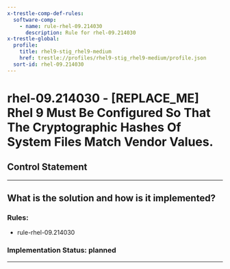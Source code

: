 ```yaml
---
x-trestle-comp-def-rules:
  software-comp:
    - name: rule-rhel-09.214030
      description: Rule for rhel-09.214030
x-trestle-global:
  profile:
    title: rhel9-stig_rhel9-medium
    href: trestle://profiles/rhel9-stig_rhel9-medium/profile.json
  sort-id: rhel-09.214030
---
```


# rhel-09.214030 - \[REPLACE_ME\] Rhel 9 Must Be Configured So That The Cryptographic Hashes Of System Files Match Vendor Values.

## Control Statement

______________________________________________________________________

## What is the solution and how is it implemented?

<!-- For implementation status enter one of: implemented, partial, planned, alternative, not-applicable -->

<!-- Note that the list of rules under ### Rules: is read-only and changes will not be captured after assembly to JSON -->

<!-- Add control implementation description here for control: rhel-09.214030 -->

### Rules:

  - rule-rhel-09.214030

### Implementation Status: planned

______________________________________________________________________
